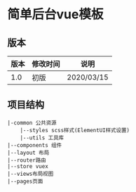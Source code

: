 # 简单后台vue模板

## 版本
|版本|修改时间|说明
|--|--|--
|1.0|初版|2020/03/15|提供一个布局模板(layout)

## 项目结构
```
|-common 公共资源
    |--styles scss样式(ElementUI样式设置)
    |--utils 工具库
|--components 组件
|--layout 布局
|--router路由
|--store vuex
|--views布局视图
|--pages页面
```